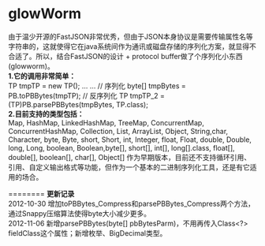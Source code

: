 glowWorm
========

   由于温少开源的FastJSON非常优秀，但由于JSON本身协议是需要传输属性名等字符串的，这就使得它在java系统间作为通讯或磁盘存储的序列化方案，就显得不合适了。所以，结合FastJSON的设计 + protocol buffer做了个序列化小东西(glowworm)。 
<br>
<b>1.它的调用非常简单：</b><br>
  TP tmpTP = new TP(); 
   … … 
  // 序列化 
  byte[] tmpBytes = PB.toPBBytes(tmpTP); 
  // 反序列化 
  TP tmpTP_2 = (TP)PB.parsePBBytes(tmpBytes, TP.class); 
<br>
<b>2.目前支持的类型包括：</b><br>
Map, HashMap, LinkedHashMap, TreeMap, ConcurrentMap, ConcurrentHashMap, Collection, List, ArrayList, Object, String,char, Character, byte, Byte, short, Short, int, Integer, float, Float, double, Double, long, Long, boolean, Boolean,byte[], short[], int[], long[].class, float[], double[], boolean[], char[], Object[] 
   作为早期版本，目前还不支持循环引用、引用、自定义输出格式等功能，但作为一个基本的二进制序列化工具，还是有它适用的场合。
   
========
<b>更新记录</b><br>
2012-10-30 增加toPBBytes_Compress和parsePBBytes_Compress两个方法，通过Snappy压缩算法使得byte大小减少更多。<br>
2012-11-06 新增parsePBBytes(byte[] pbBytesParm)，不用再传入Class<?> fieldClass这个属性；新增枚举、BigDecimal类型。<br>